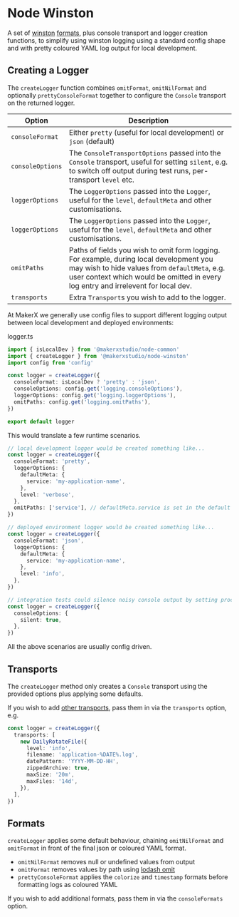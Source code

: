 # Node Winston

A set of [winston](https://github.com/winstonjs/winston) [formats](https://github.com/winstonjs/winston#formats), plus console transport and logger creation functions, to simplify using winston logging using a standard config shape and with pretty coloured YAML log output for local development.

## Creating a Logger

The `createLogger` function combines `omitFormat`, `omitNilFormat` and optionally `prettyConsoleFormat` together to configure the `Console` transport on the returned logger.

| Option           | Description                                                                                                                                                                                                                    |
| ---------------- | ------------------------------------------------------------------------------------------------------------------------------------------------------------------------------------------------------------------------------ |
| `consoleFormat`  | Either `pretty` (useful for local development) or `json` (default)                                                                                                                                                             |
| `consoleOptions` | The `ConsoleTransportOptions` passed into the `Console` transport, useful for setting `silent`, e.g. to switch off output during test runs, per-transport `level` etc.                                                         |
| `loggerOptions`  | The `LoggerOptions` passed into the `Logger`, useful for the `level`, `defaultMeta` and other customisations.                                                                                                                  |
| `loggerOptions`  | The `LoggerOptions` passed into the `Logger`, useful for the `level`, `defaultMeta` and other customisations.                                                                                                                  |
| `omitPaths`      | Paths of fields you wish to omit form logging. For example, during local development you may wish to hide values from `defaultMeta`, e.g. user context which would be omitted in every log entry and irrelevent for local dev. |
| `transports`     | Extra `Transport`s you wish to add to the logger.                                                                                                                                                                              |

At MakerX we generally use config files to support different logging output between local development and deployed environments:

logger.ts

```ts
import { isLocalDev } from '@makerxstudio/node-common'
import { createLogger } from '@makerxstudio/node-winston'
import config from 'config'

const logger = createLogger({
  consoleFormat: isLocalDev ? 'pretty' : 'json',
  consoleOptions: config.get('logging.consoleOptions'),
  loggerOptions: config.get('logging.loggerOptions'),
  omitPaths: config.get('logging.omitPaths'),
})

export default logger
```

This would translate a few runtime scenarios.

```ts
// local development logger would be created something like...
const logger = createLogger({
  consoleFormat: 'pretty',
  loggerOptions: {
    defaultMeta: {
      service: 'my-application-name',
    },
    level: 'verbose',
  },
  omitPaths: ['service'], // defaultMeta.service is set in the default (all environments) config, localdev config strips this from output
})

// deployed environment logger would be created something like...
const logger = createLogger({
  consoleFormat: 'json',
  loggerOptions: {
    defaultMeta: {
      service: 'my-application-name',
    },
    level: 'info',
  },
})

// integration tests could silence noisy console output by setting process.env.SILENT_CONSOLE to 'true'
const logger = createLogger({
  consoleOptions: {
    silent: true,
  },
})
```

All the above scenarios are usually config driven.

## Transports

The `createLogger` method only creates a `Console` transport using the provided options plus applying some defaults.

If you wish to add [other transports](https://github.com/winstonjs/winston/blob/master/docs/transports.md), pass them in via the `transports` option, e.g.

```ts
const logger = createLogger({
  transports: [
    new DailyRotateFile({
      level: 'info',
      filename: 'application-%DATE%.log',
      datePattern: 'YYYY-MM-DD-HH',
      zippedArchive: true,
      maxSize: '20m',
      maxFiles: '14d',
    }),
  ],
})
```

## Formats

`createLogger` applies some default behaviour, chaining `omitNilFormat` and `omitFormat` in front of the final json or coloured YAML format.

- `omitNilFormat` removes null or undefined values from output
- `omitFormat` removes values by path using [lodash omit](https://lodash.com/docs/4.17.15#omit)
- `prettyConsoleFormat` applies the `colorize` and `timestamp` formats before formatting logs as coloured YAML

If you wish to add additional formats, pass them in via the `consoleFormats` option.
